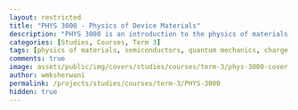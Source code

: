```yaml
---
layout: restricted
title: "PHYS 3000 - Physics of Device Materials"
description: "PHYS 3000 is an introduction to the physics of materials, particularly group IV and III-V semiconductors, used in common technological devices. It covers fundamental concepts including structures of crystalline solids, quantum mechanics and statistical mechanics of charge carriers, equilibrium charge carrier concentrations, carrier transport, and excess carrier phenomena. These concepts are applied to multi-material devices including pn and metal-semiconductor junctions, metal-oxide-semiconductor field-effect transistors, photovoltaic devices, light-emitting diodes, and solid-state lasers."
categories: [Studies, Courses, Term 3]
tags: [physics of materials, semiconductors, quantum mechanics, charge carriers, pn junctions, mosfets, photovoltaic devices, leds, lasers]
comments: true
image: assets/public/img/covers/studies/courses/term-3/phys-3000-cover.png
author: wmksherwani
permalink: /projects/studies/courses/term-3/PHYS-3000
hidden: true
---
```

